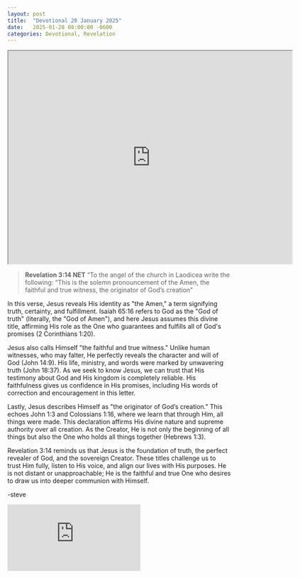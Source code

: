 ```yaml
---
layout: post
title:  "Devotional 28 January 2025"
date:   2025-01-28 08:00:00 -0600
categories: Devotional, Revelation
---
```


<iframe src="https://drive.google.com/file/d/1Z57JTNBjFPvULz0iCYiSC042KSNDKzU2/preview" width="640" height="480" allow="autoplay"></iframe>


>**Revelation 3:14 NET**
>“To the angel of the church in Laodicea write the following: “This is the solemn pronouncement of the Amen, the faithful and true witness, the originator of God’s creation"

In this verse, Jesus reveals His identity as "the Amen," a term signifying truth, certainty, and fulfillment. Isaiah 65:16 refers to God as the "God of truth" (literally, the "God of Amen"), and here Jesus assumes this divine title, affirming His role as the One who guarantees and fulfills all of God's promises (2 Corinthians 1:20).

Jesus also calls Himself "the faithful and true witness." Unlike human witnesses, who may falter, He perfectly reveals the character and will of God (John 14:9). His life, ministry, and words were marked by unwavering truth (John 18:37). As we seek to know Jesus, we can trust that His testimony about God and His kingdom is completely reliable. His faithfulness gives us confidence in His promises, including His words of correction and encouragement in this letter.

Lastly, Jesus describes Himself as "the originator of God’s creation." This echoes John 1:3 and Colossians 1:16, where we learn that through Him, all things were made. This declaration affirms His divine nature and supreme authority over all creation. As the Creator, He is not only the beginning of all things but also the One who holds all things together (Hebrews 1:3).

Revelation 3:14 reminds us that Jesus is the foundation of truth, the perfect revealer of God, and the sovereign Creator. These titles challenge us to trust Him fully, listen to His voice, and align our lives with His purposes. He is not distant or unapproachable; He is the faithful and true One who desires to draw us into deeper communion with Himself.

-steve


<script src="https://www.biblegateway.com/votd/votd.write.callback.js"></script>
<script src="https://www.biblegateway.com/votd/get/?format=json&version=NET&callback=BG.votdWriteCallback"></script>
<!-- alternative for no javascript -->
<noscript>
<iframe framespacing="0" frameborder="no" src="https://www.biblegateway.com/votd/get/?format=html&version=NET">View Verse of the Day</iframe>
</noscript>
